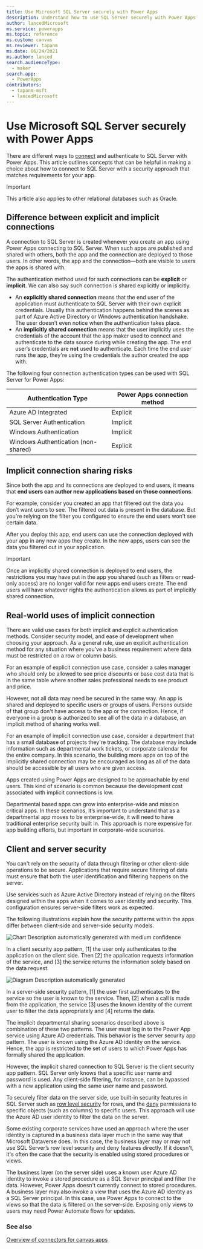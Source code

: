 ```yaml
---
title: Use Microsoft SQL Server securely with Power Apps
description: Understand how to use SQL Server securely with Power Apps.
author: lancedMicrosoft
ms.service: powerapps
ms.topic: reference
ms.custom: canvas
ms.reviewer: tapanm
ms.date: 06/24/2021
ms.author: lanced
search.audienceType: 
  - maker
search.app: 
  - PowerApps
contributors:
  - tapanm-msft
  - lancedMicrosoft
---
```


# Use Microsoft SQL Server securely with Power Apps

There are different ways to [connect](../connections-list.md#security-and-types-of-authentication) and authenticate to SQL Server with Power Apps. This article outlines concepts that can be helpful in making a choice about how to
connect to SQL Server with a security approach that matches requirements for your app.

> [!IMPORTANT]
> This article also applies to other relational databases such as Oracle.

## Difference between explicit and implicit connections

A connection to SQL Server is created whenever you create an app using Power Apps connecting to SQL Server. When such apps are published and shared with others, both the app and the connection are deployed to those users. In other words, the app and the connection&mdash;both are visible to users the apps is shared with.

The authentication method used for such connections can be **explicit** or **implicit**. We can also say such connection is shared explicitly or implicitly.

- An **explicitly shared connection** means that the end user of the application must authenticate to SQL Server with their own explicit credentials. Usually this authentication happens behind the scenes as part of Azure Active Directory or Windows authentication handshake. The user doesn’t even notice when the authentication takes place.
- An **implicitly shared connection** means that the user implicitly uses the credentials of the account that the app maker used to connect and authenticate to the data source during while creating the app. The end user’s credentials are **not** used to authenticate. Each time the end user runs the app, they're using the credentials the author created the app with.

The following four connection authentication types can be used with SQL Server for Power Apps:

| Authentication Type                 | Power Apps connection method |
|-------------------------------------|------------------------------|
| Azure AD Integrated                 | Explicit                     |
| SQL Server Authentication | Implicit                     |
| Windows Authentication              | Implicit                     |
| Windows Authentication (non-shared) | Explicit                     |

## Implicit connection sharing risks

Since both the app and its connections are deployed to end users, it means that **end users can author new applications based on those connections**.

For example, consider you created an app that filtered out the data you don’t want users to see. The filtered out data is present in the database. But you're relying on the filter you configured to ensure the end users won’t see certain data.

After you deploy this app, end users can use the connection deployed with your app in any new apps they create. In the new apps, users can see the data you filtered out in your application.

> [!IMPORTANT]
> Once an implicitly shared connection is deployed to end users, the restrictions you may have put in the app you shared (such as filters or read-only access) are no longer valid for new apps end users create. The end users will have whatever rights the authentication allows as part of implicitly shared connection.

## Real-world uses of implicit connection

There are valid use cases for both implicit and explicit authentication methods. Consider security model, and ease of development when choosing your approach. As a general rule, use an explicit authentication method for any situation where you've a business requirement where data must be restricted on a row or column basis.

For an example of explicit connection use case, consider a sales manager who should only be allowed to see price discounts or base cost data that is in the same table where another sales professional needs to see product and price.

However, not all data may need be secured in the same way. An app is shared and deployed to specific users or groups of users. Persons outside of that group don't have access to the app or the connection. Hence, if everyone in a group is authorized to see all of the data in a database, an implicit method of sharing works well.

For an example of implicit connection use case, consider a department that has a small database of projects they're tracking. The database may include information such as departmental work tickets, or corporate calendar for the entire company. In this scenario, the building more apps on top of the implicitly shared connection may be encouraged as long as all of the data should be accessible by all users who are given access.

Apps created using Power Apps are designed to be approachable by end users. This kind of scenario is common because the development cost associated with implicit connections is low.

Departmental based apps can grow into enterprise-wide and mission critical apps. In these scenarios, it’s important to understand that as a departmental app moves to be enterprise-wide, it will need to have traditional enterprise security built in. This approach is more expensive for app building efforts, but important in corporate-wide scenarios.

## Client and server security

You can't rely on the security of data through filtering or other client-side operations to be secure. Applications that require secure filtering of data must ensure that both the user identification and filtering happens on the server.

Use services such as Azure Active Directory instead of relying on the filters designed within the apps when it comes to user identity and security. This configuration ensures server-side filters work as expected.

The following illustrations explain how the security patterns within the apps differ between client-side and server-side security models.

![Chart Description automatically generated with medium confidence](media/sql-server-security/ba4d1b3991f6a3eb22d6d5b06b9c15c6.png)

In a client security app pattern, [1] the user only authenticates to the application on the client side. Then [2] the application requests information of the service, and [3] the service returns the information solely based on the data request.

![Diagram Description automatically generated](media/sql-server-security/5308dab450f3d52d1141e2bfe8e88963.png)

In a server-side security pattern, [1] the user first authenticates to the service so the user is known to the service. Then, [2] when a call is made from the application, the service [3] uses the known identity of the current user to filter the data appropriately and [4] returns the data.

The implicit departmental sharing scenarios described above is combination of these two patterns. The user must log in to the Power App service using Azure AD credentials. This behavior is the server security app pattern. The user is known using the Azure AD identity on the service. Hence, the app is restricted to the set of users to which Power Apps has formally shared the application.

However, the implicit shared connection to SQL Server is the client security app pattern. SQL Server only knows that a specific user name and password is used. Any client-side filtering, for instance, can be bypassed with a new application using the same user name and password.

To securely filter data on the server side, use built-in security features in SQL Server such as [row level
security](/sql/relational-databases/security/row-level-security) for rows, and the
[deny](/sql/t-sql/statements/deny-object-permissions-transact-sql) permissions to specific objects (such as columns) to specific users. This approach will use the Azure AD user identity to filter the data on the server.

Some existing corporate services have used an approach where the user identity is captured in a business data layer much in the same way that Microsoft Dataverse does. In this case, the business layer may or may not use SQL Server’s row level security and deny features directly. If it doesn't, it's often the case that the security is enabled using stored procedures or views.

The business layer (on the server side) uses a known user Azure AD identity to invoke a stored procedure as a SQL Server principal and filter the data. However, Power Apps doesn't currently connect to stored procedures. A business layer may also invoke a view that uses the Azure AD identity as a SQL Server principal. In this case, use Power Apps to connect to the views so that the data is filtered on the server-side. Exposing only views to users may need Power Automate flows for updates.

### See also

[Overview of connectors for canvas apps](../connections-list.md)
